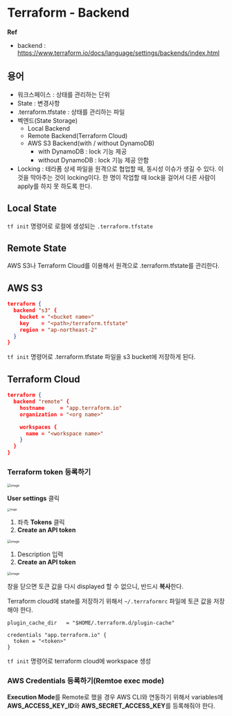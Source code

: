 # Terraform - Backend

**Ref**

* backend : https://www.terraform.io/docs/language/settings/backends/index.html

## 용어

* 워크스페이스 : 상태를 관리하는 단위
* State : 변경사항
* .terraform.tfstate : 상태를 관리하는 파일
* 벡엔드(State Storage)
  * Local Backend
  * Remote Backend(Terraform Cloud)
  * AWS S3 Backend(with / without DynamoDB)
    * with DynamoDB : lock 기능 제공
    * without DynamoDB : lock 기능 제공 안함
* Locking : 테라폼 상세 파일을 원격으로 협업할 때, 동시성 이슈가 생길 수 있다. 이것을 막아주는 것이 locking이다. 한 명이 작업할 때 lock을 걸어서 다른 사람이 apply를 하지 못 하도록 한다.

## Local State

`tf init` 명령어로 로컬에 생성되는 `.terraform.tfstate `

## Remote State

AWS S3나 Terraform Cloud를 이용해서 원격으로 .terraform.tfstate를 관리한다.

## AWS S3

```json
terraform {
  backend "s3" {
    bucket = "<bucket name>"
    key    = "<path>/terraform.tfstate"
    region = "ap-northeast-2"
  }
}
```

`tf init` 명령어로 .terraform.tfstate 파일을 s3 bucket에 저장하게 된다.

## Terraform Cloud

```json
terraform {
  backend "remote" {
    hostname     = "app.terraform.io"
    organization = "<org name>"

    workspaces {
      name = "<workspace name>"
    }
  }
}
```

### Terraform token 등록하기

<img src="https://user-images.githubusercontent.com/92770273/146123221-7690585c-6322-4662-ac7e-56d4aa33ab72.png" alt="image" style="zoom:50%;" />

**User settings** 클릭

<img src="https://user-images.githubusercontent.com/92770273/146123364-2813b611-f879-42fb-a382-1ae036e58aac.png" alt="image" style="zoom:40%;" />

1. 좌측 **Tokens** 클릭
2. **Create an API token**

<img src="https://user-images.githubusercontent.com/92770273/146123476-be2b4c21-bb5a-44c0-8cf0-d690e52ed53e.png" alt="image" style="zoom:50%;" />

1. Description 입력
2. **Create an API token**

<img src="https://user-images.githubusercontent.com/92770273/146123585-dd3be2ba-a510-4c7f-862f-89baaa66c0f2.png" alt="image" style="zoom:50%;" />

창을 닫으면 토큰 값을 다시 displayed 할 수 없으니, 반드시 **복사**한다.

Terraform cloud에 state를 저장하기 위해서 `~/.terraformrc` 파일에 토큰 값을 저장해야 한다.

```
plugin_cache_dir   = "$HOME/.terraform.d/plugin-cache"

credentials "app.terraform.io" {
  token = "<token>"
}
```

`tf init` 명령어로 terraform cloud에 workspace 생성

### AWS Credentials 등록하기(Remtoe exec mode)

**Execution Mode**를 Remote로 했을 경우 AWS CLI와 연동하기 위해서 variables에 **AWS_ACCESS_KEY_ID**와 **AWS_SECRET_ACCESS_KEY**를 등록해줘야 한다.